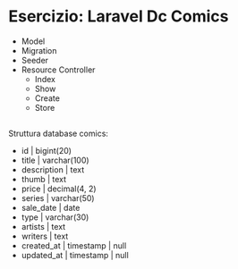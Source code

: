 # Esercizio:  Laravel Dc Comics

- Model
- Migration
- Seeder
- Resource Controller
    - Index
    - Show
    - Create
    - Store
##
Struttura database comics:
- id | bigint(20)
- title | varchar(100)
- description | text
- thumb | text
- price | decimal(4, 2)
- series | varchar(50)
- sale_date | date
- type | varchar(30)
- artists | text
- writers | text
- created_at | timestamp | null
- updated_at | timestamp | null
